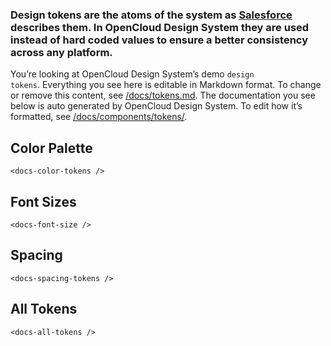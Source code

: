 ### Design tokens are the atoms of the system as [Salesforce](https://www.lightningdesignsystem.com/design-tokens/) describes them. In OpenCloud Design System they are used instead of hard coded values to ensure a better consistency across any platform.

You’re looking at OpenCloud Design System’s demo <code>design tokens</code>. Everything you see here is editable in Markdown format. To change or remove this content, see [/docs/tokens.md](https://github.com/opencloud-eu/web/blob/main/packages/design-system/docs/tokens.md). The documentation you see below is auto generated by OpenCloud Design System. To edit how it’s formatted, see [/docs/components/tokens/](https://github.com/owncloud/owncloud-design-system/blob/master/docs/components/tokens).

## Color Palette

```
<docs-color-tokens />
```

## Font Sizes

```
<docs-font-size />
```

## Spacing

```
<docs-spacing-tokens />
```

## All Tokens

```
<docs-all-tokens />
```
